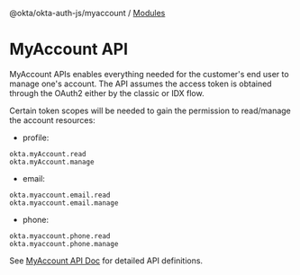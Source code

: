 @okta/okta-auth-js/myaccount / [Modules](modules.md)

# MyAccount API

MyAccount APIs enables everything needed for the customer's end user to manage one's account. The API assumes the access token is obtained through the OAuth2 either by the classic or IDX flow.

Certain token scopes will be needed to gain the permission to read/manage the account resources:

* profile:
```
okta.myAccount.read
okta.myAccount.manage
```

* email:
```
okta.myaccount.email.read
okta.myaccount.email.manage
```

* phone:
```
okta.myaccount.phone.read
okta.myaccount.phone.manage
```

See [MyAccount API Doc](/docs/myaccount/modules/index.md) for detailed API definitions.
